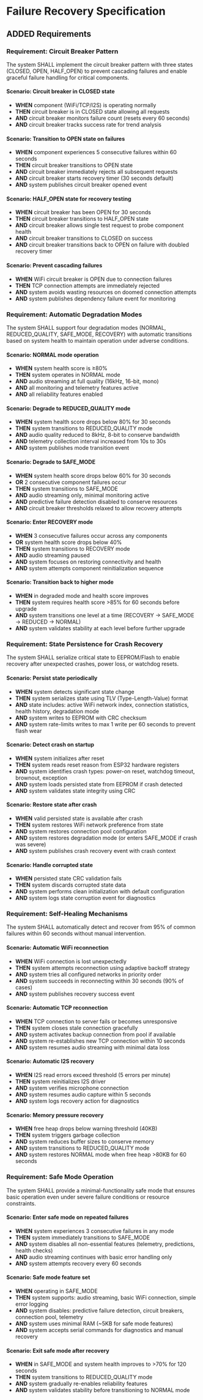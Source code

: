 # Failure Recovery Specification

## ADDED Requirements

### Requirement: Circuit Breaker Pattern
The system SHALL implement the circuit breaker pattern with three states (CLOSED, OPEN, HALF_OPEN) to prevent cascading failures and enable graceful failure handling for critical components.

#### Scenario: Circuit breaker in CLOSED state
- **WHEN** component (WiFi/TCP/I2S) is operating normally
- **THEN** circuit breaker is in CLOSED state allowing all requests
- **AND** circuit breaker monitors failure count (resets every 60 seconds)
- **AND** circuit breaker tracks success rate for trend analysis

#### Scenario: Transition to OPEN state on failures
- **WHEN** component experiences 5 consecutive failures within 60 seconds
- **THEN** circuit breaker transitions to OPEN state
- **AND** circuit breaker immediately rejects all subsequent requests
- **AND** circuit breaker starts recovery timer (30 seconds default)
- **AND** system publishes circuit breaker opened event

#### Scenario: HALF_OPEN state for recovery testing
- **WHEN** circuit breaker has been OPEN for 30 seconds
- **THEN** circuit breaker transitions to HALF_OPEN state
- **AND** circuit breaker allows single test request to probe component health
- **AND** circuit breaker transitions to CLOSED on success
- **AND** circuit breaker transitions back to OPEN on failure with doubled recovery timer

#### Scenario: Prevent cascading failures
- **WHEN** WiFi circuit breaker is OPEN due to connection failures
- **THEN** TCP connection attempts are immediately rejected
- **AND** system avoids wasting resources on doomed connection attempts
- **AND** system publishes dependency failure event for monitoring

### Requirement: Automatic Degradation Modes
The system SHALL support four degradation modes (NORMAL, REDUCED_QUALITY, SAFE_MODE, RECOVERY) with automatic transitions based on system health to maintain operation under adverse conditions.

#### Scenario: NORMAL mode operation
- **WHEN** system health score is ≥80%
- **THEN** system operates in NORMAL mode
- **AND** audio streaming at full quality (16kHz, 16-bit, mono)
- **AND** all monitoring and telemetry features active
- **AND** all reliability features enabled

#### Scenario: Degrade to REDUCED_QUALITY mode
- **WHEN** system health score drops below 80% for 30 seconds
- **THEN** system transitions to REDUCED_QUALITY mode
- **AND** audio quality reduced to 8kHz, 8-bit to conserve bandwidth
- **AND** telemetry collection interval increased from 10s to 30s
- **AND** system publishes mode transition event

#### Scenario: Degrade to SAFE_MODE
- **WHEN** system health score drops below 60% for 30 seconds
- **OR** 2 consecutive component failures occur
- **THEN** system transitions to SAFE_MODE
- **AND** audio streaming only, minimal monitoring active
- **AND** predictive failure detection disabled to conserve resources
- **AND** circuit breaker thresholds relaxed to allow recovery attempts

#### Scenario: Enter RECOVERY mode
- **WHEN** 3 consecutive failures occur across any components
- **OR** system health score drops below 40%
- **THEN** system transitions to RECOVERY mode
- **AND** audio streaming paused
- **AND** system focuses on restoring connectivity and health
- **AND** system attempts component reinitialization sequence

#### Scenario: Transition back to higher mode
- **WHEN** in degraded mode and health score improves
- **THEN** system requires health score >85% for 60 seconds before upgrade
- **AND** system transitions one level at a time (RECOVERY → SAFE_MODE → REDUCED → NORMAL)
- **AND** system validates stability at each level before further upgrade

### Requirement: State Persistence for Crash Recovery
The system SHALL serialize critical state to EEPROM/Flash to enable recovery after unexpected crashes, power loss, or watchdog resets.

#### Scenario: Persist state periodically
- **WHEN** system detects significant state change
- **THEN** system serializes state using TLV (Type-Length-Value) format
- **AND** state includes: active WiFi network index, connection statistics, health history, degradation mode
- **AND** system writes to EEPROM with CRC checksum
- **AND** system rate-limits writes to max 1 write per 60 seconds to prevent flash wear

#### Scenario: Detect crash on startup
- **WHEN** system initializes after reset
- **THEN** system reads reset reason from ESP32 hardware registers
- **AND** system identifies crash types: power-on reset, watchdog timeout, brownout, exception
- **AND** system loads persisted state from EEPROM if crash detected
- **AND** system validates state integrity using CRC

#### Scenario: Restore state after crash
- **WHEN** valid persisted state is available after crash
- **THEN** system restores WiFi network preference from state
- **AND** system restores connection pool configuration
- **AND** system restores degradation mode (or enters SAFE_MODE if crash was severe)
- **AND** system publishes crash recovery event with crash context

#### Scenario: Handle corrupted state
- **WHEN** persisted state CRC validation fails
- **THEN** system discards corrupted state data
- **AND** system performs clean initialization with default configuration
- **AND** system logs state corruption event for diagnostics

### Requirement: Self-Healing Mechanisms
The system SHALL automatically detect and recover from 95% of common failures within 60 seconds without manual intervention.

#### Scenario: Automatic WiFi reconnection
- **WHEN** WiFi connection is lost unexpectedly
- **THEN** system attempts reconnection using adaptive backoff strategy
- **AND** system tries all configured networks in priority order
- **AND** system succeeds in reconnecting within 30 seconds (90% of cases)
- **AND** system publishes recovery success event

#### Scenario: Automatic TCP reconnection
- **WHEN** TCP connection to server fails or becomes unresponsive
- **THEN** system closes stale connection gracefully
- **AND** system activates backup connection from pool if available
- **AND** system re-establishes new TCP connection within 10 seconds
- **AND** system resumes audio streaming with minimal data loss

#### Scenario: Automatic I2S recovery
- **WHEN** I2S read errors exceed threshold (5 errors per minute)
- **THEN** system reinitializes I2S driver
- **AND** system verifies microphone connection
- **AND** system resumes audio capture within 5 seconds
- **AND** system logs recovery action for diagnostics

#### Scenario: Memory pressure recovery
- **WHEN** free heap drops below warning threshold (40KB)
- **THEN** system triggers garbage collection
- **AND** system reduces buffer sizes to conserve memory
- **AND** system transitions to REDUCED_QUALITY mode
- **AND** system restores NORMAL mode when free heap >80KB for 60 seconds

### Requirement: Safe Mode Operation
The system SHALL provide a minimal-functionality safe mode that ensures basic operation even under severe failure conditions or resource constraints.

#### Scenario: Enter safe mode on repeated failures
- **WHEN** system experiences 3 consecutive failures in any mode
- **THEN** system immediately transitions to SAFE_MODE
- **AND** system disables all non-essential features (telemetry, predictions, health checks)
- **AND** audio streaming continues with basic error handling only
- **AND** system attempts recovery every 60 seconds

#### Scenario: Safe mode feature set
- **WHEN** operating in SAFE_MODE
- **THEN** system supports: audio streaming, basic WiFi connection, simple error logging
- **AND** system disables: predictive failure detection, circuit breakers, connection pool, telemetry
- **AND** system uses minimal RAM (~5KB for safe mode features)
- **AND** system accepts serial commands for diagnostics and manual recovery

#### Scenario: Exit safe mode after recovery
- **WHEN** in SAFE_MODE and system health improves to >70% for 120 seconds
- **THEN** system transitions to REDUCED_QUALITY mode
- **AND** system gradually re-enables reliability features
- **AND** system validates stability before transitioning to NORMAL mode
